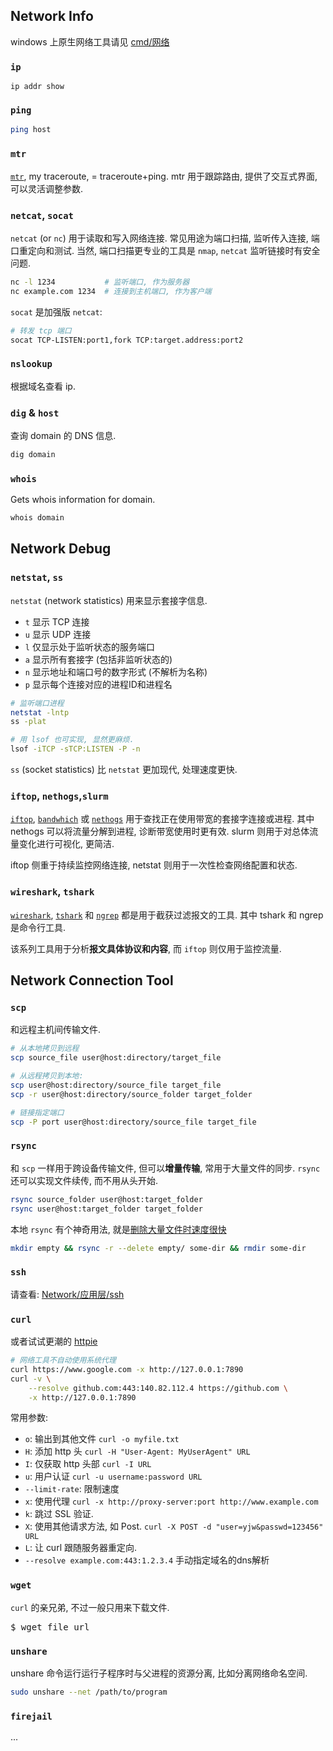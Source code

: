 ## Network Info

windows 上原生网络工具请见 [cmd/网络](../Cmd/网络.md)

### `ip`

`ip addr show`

### `ping`

```bash
ping host
```

### `mtr`

[`mtr`](http://www.bitwizard.nl/mtr/), my traceroute, = traceroute+ping. mtr 用于跟踪路由, 提供了交互式界面, 可以灵活调整参数.

### `netcat`, `socat`

`netcat` (or `nc`) 用于读取和写入网络连接. 常见用途为端口扫描, 监听传入连接, 端口重定向和测试. 当然, 端口扫描更专业的工具是 `nmap`, `netcat` 监听链接时有安全问题.

```sh
nc -l 1234           # 监听端口, 作为服务器
nc example.com 1234  # 连接到主机端口, 作为客户端
```

`socat` 是加强版 `netcat`:

```sh
# 转发 tcp 端口
socat TCP-LISTEN:port1,fork TCP:target.address:port2
```

### `nslookup` 

根据域名查看 ip.

### `dig` & `host`

查询 domain 的 DNS 信息.

```bash
dig domain
```

### `whois`

Gets whois information for domain.  

```bash
whois domain
```

## Network Debug

### `netstat`, `ss`

`netstat` (network statistics) 用来显示套接字信息.

- `t` 显示 TCP 连接
- `u` 显示 UDP 连接
- `l` 仅显示处于监听状态的服务端口
- `a` 显示所有套接字 (包括非监听状态的)
- `n` 显示地址和端口号的数字形式 (不解析为名称)
- `p` 显示每个连接对应的进程ID和进程名

```bash
# 监听端口进程
netstat -lntp
ss -plat

# 用 lsof 也可实现, 显然更麻烦.
lsof -iTCP -sTCP:LISTEN -P -n
```

`ss` (socket statistics) 比 `netstat` 更加现代, 处理速度更快.

### `iftop`, `nethogs`,`slurm`

[`iftop`](http://www.ex-parrot.com/~pdw/iftop/), [`bandwhich`](https://github.com/imsnif/bandwhich) 或 [`nethogs`](https://github.com/raboof/nethogs) 用于查找正在使用带宽的套接字连接或进程. 其中 nethogs 可以将流量分解到进程, 诊断带宽使用时更有效. slurm 则用于对总体流量变化进行可视化, 更简洁.

iftop 侧重于持续监控网络连接, netstat 则用于一次性检查网络配置和状态.

### `wireshark`, `tshark`

[`wireshark`](https://wireshark.org/), [`tshark`](https://www.wireshark.org/docs/wsug_html_chunked/AppToolstshark.html) 和 [`ngrep`](http://ngrep.sourceforge.net/) 都是用于截获过滤报文的工具. 其中 tshark 和 ngrep 是命令行工具.

该系列工具用于分析**报文具体协议和内容**, 而 `iftop` 则仅用于监控流量.

## Network Connection Tool

### `scp`

和远程主机间传输文件.

```bash
# 从本地拷贝到远程
scp source_file user@host:directory/target_file

# 从远程拷贝到本地:
scp user@host:directory/source_file target_file
scp -r user@host:directory/source_folder target_folder

# 链接指定端口
scp -P port user@host:directory/source_file target_file
```

### `rsync`

和 `scp` 一样用于跨设备传输文件, 但可以**增量传输**, 常用于大量文件的同步. `rsync` 还可以实现文件续传, 而不用从头开始.

```bash
rsync source_folder user@host:target_folder
rsync user@host:target_folder target_folder
```

本地 `rsync` 有个神奇用法, 就是[删除大量文件时速度很快](https://web.archive.org/web/20130929001850/http://linuxnote.net/jianingy/en/linux/a-fast-way-to-remove-huge-number-of-files.html)

```sh
mkdir empty && rsync -r --delete empty/ some-dir && rmdir some-dir
```

### `ssh`

请查看: [Network/应用层/ssh](../../Network/应用层/SSH.md)

### `curl`

或者试试更潮的 [httpie](https://github.com/jkbrzt/httpie)

```sh
# 网络工具不自动使用系统代理
curl https://www.google.com -x http://127.0.0.1:7890
curl -v \
	--resolve github.com:443:140.82.112.4 https://github.com \
	-x http://127.0.0.1:7890
```

常用参数:
- `o`: 输出到其他文件 `curl -o myfile.txt`
- `H`: 添加 http 头 `curl -H "User-Agent: MyUserAgent" URL`
- `I`: 仅获取 http 头部 `curl -I URL`
- `u`: 用户认证 `curl -u username:password URL`
- `--limit-rate`: 限制速度
- `x`: 使用代理 `curl -x http://proxy-server:port http://www.example.com`
- `k`: 跳过 SSL 验证.
- `X`: 使用其他请求方法, 如 Post. `curl -X POST -d "user=yjw&passwd=123456" URL`
- `L`: 让 curl 跟随服务器重定向.
- `--resolve example.com:443:1.2.3.4` 手动指定域名的dns解析

### `wget`

`curl` 的亲兄弟, 不过一般只用来下载文件.

<pre>
$ wget file_url
</pre>

### `unshare`

unshare 命令运行运行子程序时与父进程的资源分离, 比如分离网络命名空间.

```bash
sudo unshare --net /path/to/program
```

### `firejail`

...